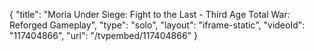 {
    "title": "Moria Under Siege: Fight to the Last - Third Age Total War: Reforged Gameplay",
    "type": "solo",
    "layout": "iframe-static",
    "videoId": "117404866",
    "url": "\/tvpembed\/117404866"
}